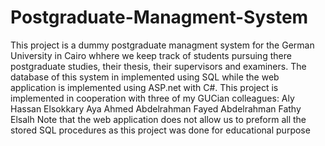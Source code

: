 # Postgraduate-Managment-System
This project is a dummy postgraduate managment system for the German University in Cairo whhere we keep track of students pursuing there postgraduate studies, their thesis, their supervisors and examiners.
The database of this system in implemented using SQL while the web application is implemented using ASP.net with C#.
This project is implemented in cooperation with three of my GUCian colleagues:
Aly Hassan Elsokkary
Aya Ahmed Abdelrahman Fayed
Abdelrahman Fathy Elsalh
Note that the web application does not allow us to preform all the stored SQL procedures as this project was done for educational purpose
